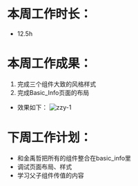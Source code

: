 # 本周工作时长：
- 12.5h

# 本周工作成果：
1. 完成三个组件大致的风格样式
2. 完成Basic_Info页面的布局
- 效果如下：
![zzy-1](pic/zzy-1.jpeg)

# 下周工作计划：
* 和金禹哲把所有的组件整合在basic_info里
* 调试页面布局、样式
* 学习父子组件传值的内容

